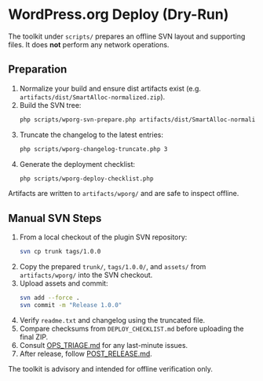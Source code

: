 # WordPress.org Deploy (Dry-Run)

The toolkit under `scripts/` prepares an offline SVN layout and supporting files. It does **not** perform any network operations.

## Preparation

1. Normalize your build and ensure dist artifacts exist (e.g. `artifacts/dist/SmartAlloc-normalized.zip`).
2. Build the SVN tree:
   ```bash
   php scripts/wporg-svn-prepare.php artifacts/dist/SmartAlloc-normalized.zip 1.0.0
   ```
3. Truncate the changelog to the latest entries:
   ```bash
   php scripts/wporg-changelog-truncate.php 3
   ```
4. Generate the deployment checklist:
   ```bash
   php scripts/wporg-deploy-checklist.php
   ```

Artifacts are written to `artifacts/wporg/` and are safe to inspect offline.

## Manual SVN Steps

1. From a local checkout of the plugin SVN repository:
   ```bash
   svn cp trunk tags/1.0.0
   ```
2. Copy the prepared `trunk/`, `tags/1.0.0/`, and `assets/` from `artifacts/wporg/` into the SVN checkout.
3. Upload assets and commit:
   ```bash
   svn add --force .
   svn commit -m "Release 1.0.0"
   ```
4. Verify `readme.txt` and changelog using the truncated file.
5. Compare checksums from `DEPLOY_CHECKLIST.md` before uploading the final ZIP.
6. Consult [OPS_TRIAGE.md](OPS_TRIAGE.md) for any last-minute issues.
7. After release, follow [POST_RELEASE.md](POST_RELEASE.md).

The toolkit is advisory and intended for offline verification only.
